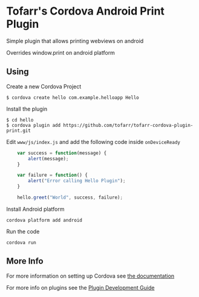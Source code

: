 # Tofarr's Cordova Android Print Plugin

Simple plugin that allows printing webviews on android

Overrides window.print on android platform

## Using

Create a new Cordova Project

    $ cordova create hello com.example.helloapp Hello

Install the plugin

    $ cd hello
    $ cordova plugin add https://github.com/tofarr/tofarr-cordova-plugin-print.git


Edit `www/js/index.js` and add the following code inside `onDeviceReady`

```js
    var success = function(message) {
        alert(message);
    }

    var failure = function() {
        alert("Error calling Hello Plugin");
    }

    hello.greet("World", success, failure);
```

Install Android platform

    cordova platform add android

Run the code

    cordova run

## More Info

For more information on setting up Cordova see [the documentation](http://cordova.apache.org/docs/en/latest/guide/cli/index.html)

For more info on plugins see the [Plugin Development Guide](http://cordova.apache.org/docs/en/latest/guide/hybrid/plugins/index.html)
